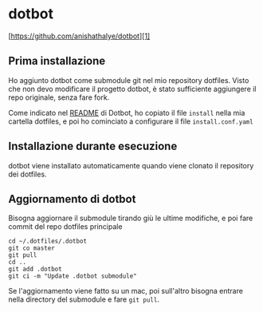 # dotbot
[https://github.com/anishathalye/dotbot][1]

## Prima installazione
Ho aggiunto dotbot come submodule git nel mio repository dotfiles.
Visto che non devo modificare il progetto dotbot, è stato sufficiente aggiungere il repo originale, senza fare fork.

Come indicato nel [README][2] di Dotbot, ho copiato il file `install` nella mia cartella dotfiles, e poi ho cominciato a configurare il file `install.conf.yaml`

## Installazione durante esecuzione
dotbot viene installato automaticamente quando viene clonato il repository dei dotfiles.

## Aggiornamento di dotbot
Bisogna aggiornare il submodule tirando giù le ultime modifiche, e poi fare commit del repo dotfiles principale

	cd ~/.dotfiles/.dotbot
	git co master
	git pull
	cd ..
	git add .dotbot
	git ci -m "Update .dotbot submodule"

Se l'aggiornamento viene fatto su un mac, poi sull'altro bisogna entrare nella directory del submodule e fare `git pull`.

[1]:	https://github.com/anishathalye/dotbot
[2]:	https://github.com/anishathalye/dotbot/blob/master/README.md "README"
